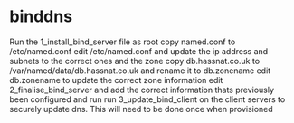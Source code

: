 # binddns
Run the 1_install_bind_server file as root
copy named.conf to /etc/named.conf
edit /etc/named.conf and update the ip address and subnets to the correct ones and the zone
copy db.hassnat.co.uk to /var/named/data/db.hassnat.co.uk and rename it to db.zonename
edit db.zonename to update the correct zone information
edit 2_finalise_bind_server and add the correct information thats previously been configured and run
run 3_update_bind_client on the client servers to securely update dns.  This will need to be done once when provisioned

